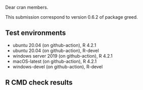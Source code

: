 Dear cran members.

This submission correspond to version 0.6.2 of package greed. 


## Test environments

* ubuntu 20.04 (on github-action), R 4.2.1
* ubuntu 20.04 (on github-action), R-devel 
* windows server 2019 (on github-action), R 4.2.1
* macOS-latest (on github-action), R 4.2.1
* windows-devel (on github-action), R-devel

## R CMD check results

